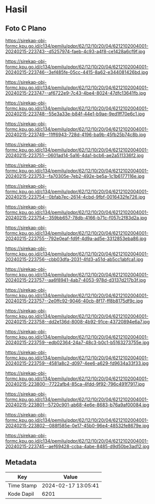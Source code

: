 # Hasil

## Foto C Plano

https://sirekap-obj-formc.kpu.go.id/c134/pemilu/pdpr/62/12/10/20/04/6212102004001-20240215-223743--d5257974-faeb-4c93-a4f8-ce1428a6cf9f.jpg

https://sirekap-obj-formc.kpu.go.id/c134/pemilu/pdpr/62/12/10/20/04/6212102004001-20240215-223746--3ef485fe-05cc-4415-8a62-e344081426bd.jpg

https://sirekap-obj-formc.kpu.go.id/c134/pemilu/pdpr/62/12/10/20/04/6212102004001-20240215-223747--af6722e9-7c43-4be4-8024-47dfc13641fb.jpg

https://sirekap-obj-formc.kpu.go.id/c134/pemilu/pdpr/62/12/10/20/04/6212102004001-20240215-223748--55e3a33e-b84f-44e1-b9ae-9ed1ff70e6c1.jpg

https://sirekap-obj-formc.kpu.go.id/c134/pemilu/pdpr/62/12/10/20/04/6212102004001-20240215-223749--11ff6943-728d-4196-ba9b-45fb25b74c8b.jpg

https://sirekap-obj-formc.kpu.go.id/c134/pemilu/pdpr/62/12/10/20/04/6212102004001-20240215-223751--0601ad14-5a16-4da1-bcb6-ae2a511336f2.jpg

https://sirekap-obj-formc.kpu.go.id/c134/pemilu/pdpr/62/12/10/20/04/6212102004001-20240215-223753--fa70305e-7eb2-492e-be5a-1c1b6177116e.jpg

https://sirekap-obj-formc.kpu.go.id/c134/pemilu/pdpr/62/12/10/20/04/6212102004001-20240215-223754--0bfab7ec-2614-4cbd-9fbf-0016432fe726.jpg

https://sirekap-obj-formc.kpu.go.id/c134/pemilu/pdpr/62/12/10/20/04/6212102004001-20240215-223754--359bb657-78db-4166-b71c-f057c2f83d2a.jpg

https://sirekap-obj-formc.kpu.go.id/c134/pemilu/pdpr/62/12/10/20/04/6212102004001-20240215-223755--792e0eaf-fd9f-4d9a-ad5e-3312853eba86.jpg

https://sirekap-obj-formc.kpu.go.id/c134/pemilu/pdpr/62/12/10/20/04/6212102004001-20240215-223756--cbb03dfa-2031-4fd3-a51d-ab5cc1abfca1.jpg

https://sirekap-obj-formc.kpu.go.id/c134/pemilu/pdpr/62/12/10/20/04/6212102004001-20240215-223757--aa6f8941-4ab7-4053-978d-d3137d217b3f.jpg

https://sirekap-obj-formc.kpu.go.id/c134/pemilu/pdpr/62/12/10/20/04/6212102004001-20240215-223757--2e0ffc92-9046-40cb-8f17-ff8b8175df9c.jpg

https://sirekap-obj-formc.kpu.go.id/c134/pemilu/pdpr/62/12/10/20/04/6212102004001-20240215-223758--dd2e136d-8008-4b92-91ce-43720894e6a7.jpg

https://sirekap-obj-formc.kpu.go.id/c134/pemilu/pdpr/62/12/10/20/04/6212102004001-20240215-223759--edb02364-24a7-48c3-b0c1-b5163273755e.jpg

https://sirekap-obj-formc.kpu.go.id/c134/pemilu/pdpr/62/12/10/20/04/6212102004001-20240215-223759--4581a8c2-d097-4ee6-a629-fd9634a33f33.jpg

https://sirekap-obj-formc.kpu.go.id/c134/pemilu/pdpr/62/12/10/20/04/6212102004001-20240215-223800--7722afb4-85ca-4fdd-9f92-796c491f7917.jpg

https://sirekap-obj-formc.kpu.go.id/c134/pemilu/pdpr/62/12/10/20/04/6212102004001-20240215-223801--5720c901-ab68-4e6e-8683-b76a9af00084.jpg

https://sirekap-obj-formc.kpu.go.id/c134/pemilu/pdpr/62/12/10/20/04/6212102004001-20240215-223802--088f585e-0e17-45b0-96e4-48532fe8679e.jpg

https://sirekap-obj-formc.kpu.go.id/c134/pemilu/pdpr/62/12/10/20/04/6212102004001-20240215-223745--aef69428-ccba-4abe-8485-d9d50be3ad12.jpg


## Metadata

| Key        | Value               |
| ---------- | ------------------- |
| Time Stamp | 2024-02-17 13:05:41 |
| Kode Dapil | 6201                |



